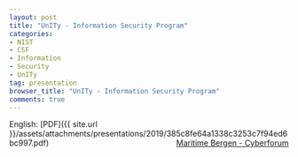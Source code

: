 ```yaml
---
layout: post
title: "UnITy - Information Security Program"
categories:
- NIST
- CSF
- Information
- Security
- UnITy
tag: presentation
browser_title: "UnITy - Information Security Program"
comments: true
---
```


English: [PDF]({{ site.url }}/assets/attachments/presentations/2019/385c8fe64a1338c3253c7f94ed6bc997.pdf) <span style="float: right;">[Maritime Bergen - Cyberforum](https://ndcoslo.com/)</span>
